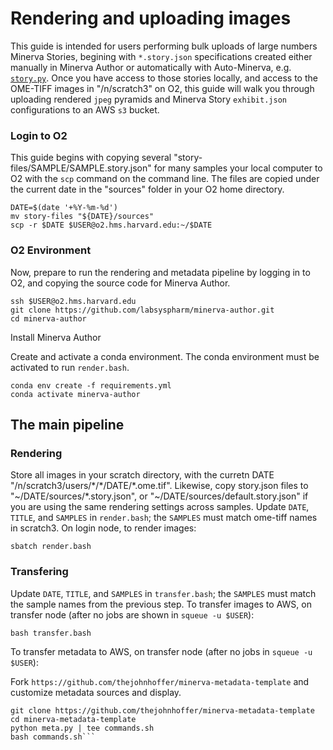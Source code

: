 # Rendering and uploading images

This guide is intended for users performing bulk uploads of large numbers Minerva Stories, begining with `*.story.json` specifications created either manually in Minerva Author or automatically with Auto-Minerva, e.g. [`story.py`](https://github.com/labsyspharm/mcmicro/blob/master/modules/ext/story.py). Once you have access to those stories locally, and access to the OME-TIFF images in "/n/scratch3" on O2, this guide will walk you through uploading rendered `jpeg` pyramids and Minerva Story `exhibit.json` configurations to an AWS `s3` bucket.

### Login to O2 

This guide begins with copying several "story-files/SAMPLE/SAMPLE.story.json" for many samples your local computer to O2 with the `scp` command on the command line. The files are copied under the current date in the "sources" folder in your O2 home directory.

```
DATE=$(date '+%Y-%m-%d')
mv story-files "${DATE}/sources"
scp -r $DATE $USER@o2.hms.harvard.edu:~/$DATE
```

### O2 Environment 

Now, prepare to run the rendering and metadata pipeline by logging in to O2, and copying the source code for Minerva Author.

```
ssh $USER@o2.hms.harvard.edu
git clone https://github.com/labsyspharm/minerva-author.git
cd minerva-author
```

Install Minerva Author

Create and activate a conda environment. The conda environment must be activated to run `render.bash`.

```
conda env create -f requirements.yml
conda activate minerva-author
```

## The main pipeline

### Rendering

Store all images in your scratch directory, with the curretn DATE "/n/scratch3/users/\*/\*/DATE/\*.ome.tif". Likewise, copy story.json files to "\~/DATE/sources/\*.story.json", or "\~/DATE/sources/default.story.json" if you are using the same rendering settings across samples. Update `DATE`, `TITLE`, and `SAMPLES` in `render.bash`; the `SAMPLES` must match ome-tiff names in scratch3. On login node, to render images:

```
sbatch render.bash
```

### Transfering

Update `DATE`, `TITLE`, and `SAMPLES` in `transfer.bash`; the `SAMPLES` must match the sample names from the previous step. To transfer images to AWS, on transfer node (after no jobs are shown in `squeue -u $USER`):

```
bash transfer.bash
```

To transfer metadata to AWS, on transfer node (after no jobs in `squeue -u $USER`):

Fork `https://github.com/thejohnhoffer/minerva-metadata-template` and customize metadata sources and display.

```cd metadata
git clone https://github.com/thejohnhoffer/minerva-metadata-template
cd minerva-metadata-template
python meta.py | tee commands.sh
bash commands.sh```
